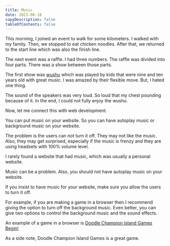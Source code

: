 ```yaml
---
title: Music
date: 2023-06-18
copyDescription: false
tableOfContents: false
---
```


This morning, I joined an event to walk for some kilometers. I walked with my family. Then, we stopped to eat chicken noodles. After that, we returned to the start line which was also the finish line.

The next event was a raffle. I had three numbers. The raffle was divided into four parts. There was a show between those parts.

The first show was [wushu](https://en.wikipedia.org/wiki/Wushu_(sport)) which was played by kids that were nine and ten years old with great music. I was amazed by their flexible move. But, I hated one thing.

The sound of the speakers was very loud. So loud that my chest pounding because of it. In the end, I could not fully enjoy the wushu.

Now, let me connect this with web development.

You can put music on your website. So you can have autoplay music or background music on your website.

The problem is the users can not turn it off. They may not like the music. Also, they may get surprised, especially if the music is frenzy and they are using headsets with 100% volume level.

I rarely found a website that had music, which was usually a personal website.

Music can be a problem. Also, you should not have autoplay music on your website.

If you insist to have music for your website, make sure you allow the users to turn it off. 

For example, if you are making a game in a browser then I recommend giving the option to turn off the background music. Even better, you can give two options to control the background music and the sound effects.

An example of a game in a browser is [Doodle Champion Island Games Begin!](https://www.google.com/doodles/doodle-champion-island-games-begin)

As a side note, Doodle Champion Island Games is a great game.
